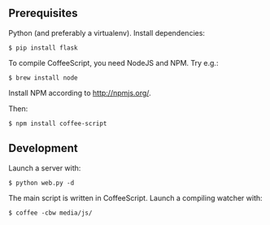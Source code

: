 
## Prerequisites

Python (and preferably a virtualenv). Install dependencies:

    $ pip install flask

To compile CoffeeScript, you need NodeJS and NPM. Try e.g.:

    $ brew install node

Install NPM according to <http://npmjs.org/>.

Then:

    $ npm install coffee-script

## Development

Launch a server with:

    $ python web.py -d

The main script is written in CoffeeScript. Launch a compiling watcher with:

    $ coffee -cbw media/js/

